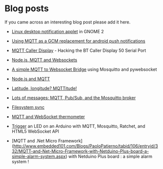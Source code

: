 # Blog posts

If you came across an interesting blog post please add it here.


*  [Linux desktop notification applet](http://chris.yeoh.info/?p=78) in GNOME 2

*  [Using MQTT as a GCM replacement for android push notifications](http://ollieparsley.com/2013/05/20/using-mqtt-as-a-gcm-replacement-for-android-push-notifications/)

*  [MQTT Caller Display](http://chemicaloliver.net/electronics/mqtt-caller-display-hacking-the-bt-caller-display-50-serial-port/) - Hacking the BT Caller Display 50 Serial Port

*  [Node.js, MQTT and Websockets](http://chemicaloliver.net/internet/node-js-mqtt-and-websockets/)

*  [A simple MQTT to Websocket Bridge](http://chemicaloliver.net/linux/a-simple-mqtt-to-websocket-bridge-using-mosquitto-and-pywebsocket/) using Mosquitto and pywebsocket

*  [Node.js and MQTT](http://fabian-affolter.ch/blog/node-js-and-mqtt/)

*  [Latitude, longitude? MQTTitude!](http://jpmens.net/2013/08/14/latitude-longitude-mqttitude/)

*  [Lots of messages: MQTT, Pub/Sub, and the Mosquitto broker](http://jpmens.net/2013/02/25/lots-of-messages-mqtt-pub-sub-and-the-mosquitto-broker)

*  [Filesystem sync](http://mquin.livejournal.com/177855.html)

*  [MQTT and WebSocket thermometer](http://chemicaloliver.net/internet/mqtt-and-websocket-thermometer-using-the-html5-meter-tag/)

*  [Trigger](http://justinribeiro.com/chronicle/2012/07/22/the-internet-of-things-trigger-an-led-on-an-arduino-with-mqtt-mosquitto-ratchet-and-html5-websocket-api/) an LED on an Arduino with MQTT, Mosquitto, Ratchet, and HTML5 WebSocket API

*  [MQTT and .Net Micro Framework] (http://www.embedded101.com/Blogs/PaoloPatierno/tabid/106/entryid/332/MQTT-and-Net-Micro-Framework-with-Netduino-Plus-board-a-simple-alarm-system.aspx) with Netduino Plus board : a simple alarm system !
